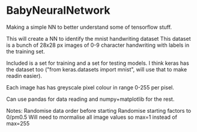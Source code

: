 # BabyNeuralNetwork
Making a simple NN to better understand some of tensorflow stuff.

This will create a NN to identify the mnist handwriting dataset
This dataset is a bunch of 28x28 px images of 0-9 character 
handwriting with labels in the training set.

Included is a set for training and a set for testing models. I think keras has the dataset too ("from keras.datasets import mnist", will use that to make readin easier).

Each image has has greyscale pixel colour in range 0-255 per pisel.

Can use pandas for data reading and numpy+matplotlib for the rest.

Notes:
Randomise data order before starting
Randomise starting factors to 0/pm0.5
Will need to mormalise all image values so max=1 instead of max=255

